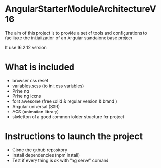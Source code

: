 # AngularStarterModuleArchitectureV16

The aim of this project is to provide a set of tools and configurations to facilitate the initialization of an Angular standalone base project

It use 16.2.12 version

# What is included

- browser css reset
- variables.scss (to init css variables)
- Prine ng
- Prine ng icons
- font awesome (free solid & regular version & brand )
- Angular universal (SSR)
- AOS (animation library)
- skeletton of a good common folder structure for project

# Instructions to launch the project

- Clone the github repository
- Install dependencies (npm install) 
- Test if every thing is ok with "ng serve" comand
